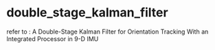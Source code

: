 # double_stage_kalman_filter

refer to :
A Double-Stage Kalman Filter for Orientation
Tracking With an Integrated Processor in 9-D IMU

